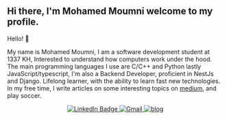 ## Hi there, I'm Mohamed Moumni welcome to my profile.

Hello! 👋

My name is Mohamed Moumni, I am a software development student at 1337 KH, Interested to understand how computers work under the hood.
The main programming languages I use are C/C++ and Python lastly JavaScript/typescript, I'm also a Backend Developer, proficient in NestJs and Django.
Lifelong learner, with the ability to learn fast new technologies.
In my free time, I write articles on some interesting topics on [medium](https://medium.com/@Rigor_08), and play soccer.
<div id="badges" align="center">
  <a href="https://www.linkedin.com/in/mmoumni">
    <img src="https://img.shields.io/badge/LinkedIn-blue?style=for-the-badge&logo=linkedin&logoColor=white" alt="LinkedIn Badge"/>
  </a>
  <a href="https://mail.google.com/mail/u/mmoumniwork@gmail.com">
    <img src="https://img.shields.io/badge/Gmail-red?style=for-the-badge&logo=gmail&logoColor=white" alt="Gmail"/>
  </a>
<!--   <a href="https://twitter.com/moumni08">
    <img src="https://img.shields.io/badge/Twitter-1DA1F2?style=for-the-badge&logo=twitter&logoColor=white" alt="Twitter"/>
  </a> -->
  <a href="https://mmoumni.me">
    <img src="https://img.shields.io/badge/website-000000?style=for-the-badge&logo=About.me&logoColor=white" alt="blog">
  </a>
